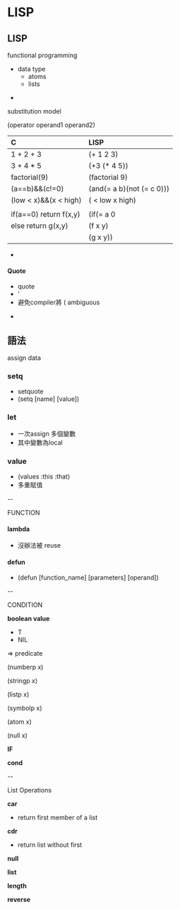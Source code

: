 # LISP

## LISP

functional programming

* data type 
  * atoms
  * lists

-

substitution model

\(operator operand1 operand2\)

| C | LISP |
| :--- | :--- |
| 1 + 2 + 3 | \(+ 1 2 3\) |
| 3 + 4 \* 5 | \(+3 \(\* 4 5\)\) |
| factorial\(9\) | \(factorial 9\) |
| \(a==b\)&&\(c!=0\) | \(and\(= a b\)\(not \(= c 0\)\)\) |
| \(low &lt; x\)&&\(x &lt; high\) | \( &lt; low x high\) |
|  |  |
| if\(a==0\) return f\(x,y\) | \(if\(= a 0 |
| else return g\(x,y\) | \(f x y\) |
|  | \(g x y\)\) |

-

#### Quote

* quote
* '
* 避免compiler將 \( ambiguous

-

## 語法

assign data

### setq

* setquote
* \(setq \[name\] \[value\]\)

### let

* 一次assign 多個變數
* 其中變數為local

### value

* \(values :this :that\)
* 多重賦值

--

FUNCTION

#### lambda

* 沒辦法被 reuse

#### defun

* \(defun \[function\_name\] \[parameters\] \[operand\]\)

--

CONDITION

**boolean value**

* T
* NIL

=&gt; predicate

\(numberp x\)

\(stringp x\)

\(listp x\)

\(symbolp x\)

\(atom x\)

\(null x\)

**IF**

**cond**

--

List Operations

**car**

* return first member of a list

**cdr**

* return list without first

**null**

**list**

**length**

**reverse**

